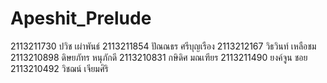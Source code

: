 # Apeshit_Prelude

2113211730 ปวิช เผ่าพันธ์
2113211854 ปัณณธร ศรีบุญเรือง
2113212167 วิธวินท์ เหลือชม
2113210898 ดิษยภัทร หนุภักดี
2113210831 กษิดิศ มณเฑียร
2113211490 ยงค์จูน ชอย
2113210492 วิชฌน์ เจียมศิริ 
